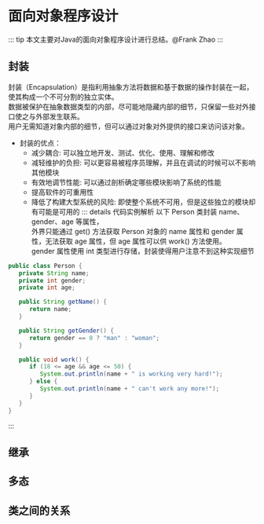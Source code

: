 # 面向对象程序设计
::: tip
本文主要对Java的面向对象程序设计进行总结。@Frank Zhao
:::
## 封装
封装（Encapsulation）是指利用抽象方法将数据和基于数据的操作封装在一起，使其构成一个不可分割的独立实体。<br>
数据被保护在抽象数据类型的内部，尽可能地隐藏内部的细节，只保留一些对外接口使之与外部发生联系。<br>
用户无需知道对象内部的细节，但可以通过对象对外提供的接口来访问该对象。<br>
* 封装的优点：
   * 减少耦合: 可以独立地开发、测试、优化、使用、理解和修改
   * 减轻维护的负担: 可以更容易被程序员理解，并且在调试的时候可以不影响其他模块
   * 有效地调节性能: 可以通过剖析确定哪些模块影响了系统的性能
   * 提高软件的可重用性
   * 降低了构建大型系统的风险: 即使整个系统不可用，但是这些独立的模块却有可能是可用的
::: details 代码实例解析
以下 Person 类封装 name、gender、age 等属性，<br>
外界只能通过 get() 方法获取 Person 对象的 name 属性和 gender 属性，无法获取 age 属性，但 age 属性可以供 work() 方法使用。 <br>
gender 属性使用 int 类型进行存储，封装使得用户注意不到这种实现细节
``` java
public class Person {
   private String name;
   private int gender;
   private int age;

   public String getName() {
      return name;
   }

   public String getGender() {
      return gender == 0 ? "man" : "woman";
   }

   public void work() {
      if (18 <= age && age <= 50) {
         System.out.println(name + " is working very hard!");
      } else {
         System.out.println(name + " can't work any more!");
      }
   }
}
```
:::
## 继承
## 多态
## 类之间的关系